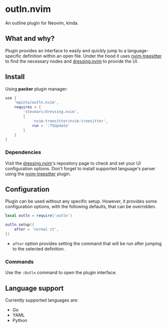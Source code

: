 # outln.nvim
An outline plugin for Neovim, kinda.

## What and why?
Plugin provides an interface to easily and quickly jump to a language-specific definition within an open file. Under the hood it uses [nvim-treesitter](https://github.com/nvim-treesitter/nvim-treesitter) to find the necessary nodes and [dressing.nvim](https://github.com/stevearc/dressing.nvim) to provide the UI.

## Install
Using **packer** plugin manager:
```lua
use {
    'mpinta/outln.nvim',
    requires = {
        'stevearc/dressing.nvim',
        {
            'nvim-treesitter/nvim-treesitter',
            run = ':TSUpdate'
        }
    }
}
```

### Dependencies
Visit the [dressing.nvim](https://github.com/stevearc/dressing.nvim)'s repository page to check and set your UI configuration options. Don't forget to install supported language's parser using the [nvim-treesitter](https://github.com/nvim-treesitter/nvim-treesitter) plugin.

## Configuration
Plugin can be used without any specific setup. However, it provides some configuration options, with the following defaults, that can be overridden.
```lua
local outln = require('outln')

outln.setup({
    after = 'normal zt',
})
```

* `after` option provides setting the command that will be run after jumping to the selected definition.

### Commands
Use the `:Outln` command to open the plugin interface.

## Language support
Currently supported languages are:
* Go
* YAML
* Python
